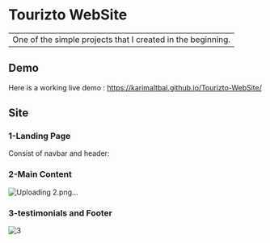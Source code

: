 # Tourizto WebSite

<table>
<tr>
<td>
  One of the simple projects that I created in the beginning.
</td>
</tr>
</table>


## Demo
Here is a working live demo :  https://karimaltbal.github.io/Tourizto-WebSite/

## Site

### 1-Landing Page
Consist of navbar and header:



### 2-Main Content

![Uploading 2.png…]()


### 3-testimonials and Footer

![3](https://user-images.githubusercontent.com/67224257/175882023-0281a9dd-5f59-4cb7-9635-9fb84778e2ea.png)

